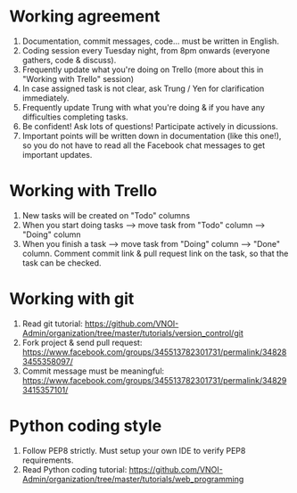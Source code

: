 # Working agreement
1. Documentation, commit messages, code... must be written in English.
1. Coding session every Tuesday night, from 8pm onwards (everyone gathers, code & discuss).
1. Frequently update what you're doing on Trello (more about this in "Working with Trello" session)
1. In case assigned task is not clear, ask Trung / Yen for clarification immediately.
1. Frequently update Trung with what you're doing & if you have any difficulties completing tasks.
1. Be confident! Ask lots of questions! Participate actively in dicussions.
1. Important points will be written down in documentation (like this one!), so you do not have to read all the Facebook chat messages to get important updates.

# Working with Trello
1. New tasks will be created on "Todo" columns
1. When you start doing tasks --> move task from "Todo" column --> "Doing" column
1. When you finish a task --> move task from "Doing" column --> "Done" column. Comment commit link & pull request link on the task, so that the task can be checked.

# Working with git
1. Read git tutorial: https://github.com/VNOI-Admin/organization/tree/master/tutorials/version_control/git
2. Fork project & send pull request: https://www.facebook.com/groups/345513782301731/permalink/348283455358097/
3. Commit message must be meaningful: https://www.facebook.com/groups/345513782301731/permalink/348293415357101/

# Python coding style
1. Follow PEP8 strictly. Must setup your own IDE to verify PEP8 requirements.
2. Read Python coding tutorial: https://github.com/VNOI-Admin/organization/tree/master/tutorials/web_programming
